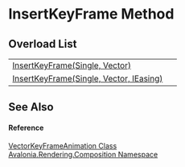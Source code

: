 # InsertKeyFrame Method


## Overload List
<table>
<tr>
<td><a href="M_Avalonia_Rendering_Composition_VectorKeyFrameAnimation_InsertKeyFrame_1">InsertKeyFrame(Single, Vector)</a></td>
<td> </td>
</tr>
<tr>
<td><a href="M_Avalonia_Rendering_Composition_VectorKeyFrameAnimation_InsertKeyFrame">InsertKeyFrame(Single, Vector, IEasing)</a></td>
<td> </td>
</tr>
</table>

## See Also


#### Reference
<a href="T_Avalonia_Rendering_Composition_VectorKeyFrameAnimation">VectorKeyFrameAnimation Class</a>  
<a href="N_Avalonia_Rendering_Composition">Avalonia.Rendering.Composition Namespace</a>  
